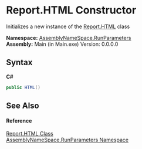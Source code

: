 # Report.HTML Constructor 
 

Initializes a new instance of the <a href="e10c2af3-4d85-d9c7-ade7-f72d49a540d6">Report.HTML</a> class

**Namespace:**&nbsp;<a href="4763cf1c-e4af-43c5-78fe-6f03f6e2281f">AssemblyNameSpace.RunParameters</a><br />**Assembly:**&nbsp;Main (in Main.exe) Version: 0.0.0.0

## Syntax

**C#**<br />
``` C#
public HTML()
```


## See Also


#### Reference
<a href="e10c2af3-4d85-d9c7-ade7-f72d49a540d6">Report.HTML Class</a><br /><a href="4763cf1c-e4af-43c5-78fe-6f03f6e2281f">AssemblyNameSpace.RunParameters Namespace</a><br />